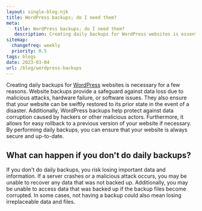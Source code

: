 ```yaml
---
layout: single-blog.njk
title: WordPress backups; do I need them?
meta:
   title: WordPress backups; do I need them?
   description: Creating daily backups for WordPress websites is essential for several reasons.
sitemap:
  changefreq: weekly
  priority: 0.5
tags: blogs
date: 2023-03-04
url: /blog/wordpress-backups
---
```


Creating daily backups for [WordPress](/glossary/wordpress/) websites is necessary for a few reasons. Website backups provide a safeguard against data loss due to malicious attacks, hardware failure, or software issues. They also ensure that your website can be swiftly restored to its prior state in the event of a disaster. Additionally, WordPress backups help protect against data corruption caused by hackers or other malicious actors. Furthermore, it allows for easy rollback to a previous version of your website if necessary. By performing daily backups, you can ensure that your website is always secure and up-to-date.

## What can happen if you don't do daily backups?

If you don't do daily backups, you risk losing important data and information. If a server crashes or a malicious attack occurs, you may be unable to recover any data that was not backed up. Additionally, you may be unable to access data that was backed up if the backup files become corrupted. In some cases, not having a backup could also mean losing irreplaceable data and files.
